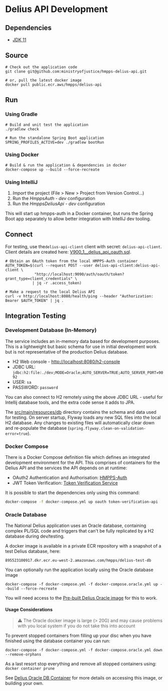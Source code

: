 # Delius API Development

## Dependencies
* [JDK 11](https://openjdk.java.net/projects/jdk/11/)

## Source
```shell
# Check out the application code
git clone git@github.com:ministryofjustice/hmpps-delius-api.git

# or, pull the latest docker image
docker pull public.ecr.aws/hmpps/delius-api
```

## Run
### Using Gradle
```shell
# Build and unit test the application
./gradlew check

# Run the standalone Spring Boot application
SPRING_PROFILES_ACTIVE=dev ./gradlew bootRun
```

### Using Docker
```shell
# Build & run the application & dependencies in docker
docker-compose up --build --force-recreate
```

### Using IntelliJ
1. *Import* the project (File > New > Project from Version Control...)
2. Run the *HmppsAuth - dev* configuration
3. Run the *HmppsDeliusApi - dev* configuration

This will start up hmpps-auth in a Docker container, but runs the Spring Boot app
separately to allow better integration with IntelliJ dev tooling.

## Connect

For testing, use the`delius-api-client` client with secret: `delius-api-client`.
Client details are created here: [V900_1__delius_api_oauth.sql](/src/main/resources/db/auth/V900_1__delius_api_oauth.sql).

```shell
# Obtain an OAuth token from the local HMPPS-Auth container
AUTH_TOKEN=$(curl --request POST --user delius-api-client:delius-api-client \
             "http://localhost:9090/auth/oauth/token?grant_type=client_credentials" \
            | jq -r .access_token)

# Make a request to the local Delius API
curl -v http://localhost:8080/health/ping --header "Authorization: Bearer $AUTH_TOKEN" | jq .
```

## Integration Testing

### Development Database (In-Memory)

The service includes an in-memory data based for development purposes. This is
a lightweight but basic schema for use in initial development work but is not
representative of the production Delius database.

* H2 Web console - <http://localhost:8080/h2-console>
* JDBC URL: `jdbc:h2:file:./dev;MODE=Oracle;AUTO_SERVER=TRUE;AUTO_SERVER_PORT=9092`
* USER: `sa`
* PASSWORD: `password`

You can also connect to H2 remotely using the above JDBC URL - useful for Intellij
database tools, and the extra code sense it adds to JPA.

The [src/main/resources/db](../src/main/resources/db) directory contains the schema
and data used for testing. On server startup, Flyway loads any new SQL files into
the local H2 database. Any changes to existing files will automatically clear down and
re-populate the database (`spring.flyway.clean-on-validation-error=true`).

### Docker Compose

There is a Docker Compose definition file which defines an integrated
development environment for the API. This comprises of containers for the
Delius API and the services the API depends on at runtime:

* OAuth2 Authentication and Authorisation: [HMPPS-Auth]()
* JWT Token Verification: [Token Verification Service]()

It is possible to start the dependencies only using this command:

```sh
docker-compose -f docker-compose.yml up oauth token-verification-api
```

### Oracle Database

The National Delius application uses an Oracle database, containing complex
PL/SQL code and triggers that can't be fully replicated by a H2 database
during dev/testing.

A docker image is available in a private ECR repository with a snapshot of a
test Delius database, here:

```
895523100917.dkr.ecr.eu-west-2.amazonaws.com/hmpps/delius-test-db
```

You can optionally run the application locally using the Oracle database image

```
docker-compose -f docker-compose.yml -f docker-compose.oracle.yml up --build --force-recreate
```

You will need access to the [Pre-built Delius Oracle image](../oracledb/README.md) for this to work.

#### Usage Considerations

> :warning: The Oracle docker image is large (> 20G) and may cause problems
> with you local system if you do not take this into account

To prevent stopped containers from filling up your disc when you have finished
using the database container you can run:

`docker-compose -f docker-compose.yml -f docker-compose.oracle.yml down --remove-orphans`

As a last resort stop everything and remove all stopped containers using: `docker container prune`

See [Delius Oracle DB Container](../oracledb/README.md) for more details on accessing
this image, or building your own.
